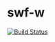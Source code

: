 # swf-w

[![Build Status](https://travis-ci.org/evilfirefox/swf-w.svg?branch=master)](https://travis-ci.org/evilfirefox/swf-w)